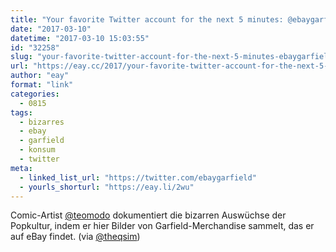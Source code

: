 ```yaml
---
title: "Your favorite Twitter account for the next 5 minutes: @ebaygarfield"
date: "2017-03-10"
datetime: "2017-03-10 15:03:55"
id: "32258"
slug: "your-favorite-twitter-account-for-the-next-5-minutes-ebaygarfield"
url: "https://eay.cc/2017/your-favorite-twitter-account-for-the-next-5-minutes-ebaygarfield/"
author: "eay"
format: "link"
categories:
  - 0815
tags:
  - bizarres
  - ebay
  - garfield
  - konsum
  - twitter
meta:
  - linked_list_url: "https://twitter.com/ebaygarfield"
  - yourls_shorturl: "https://eay.li/2wu"
---
```


Comic-Artist [@teomodo](https://twitter.com/teomodo) dokumentiert die bizarren Auswüchse der Popkultur, indem er hier Bilder von Garfield-Merchandise sammelt, das er auf eBay findet. (via [@theqsim](https://twitter.com/theqsim/status/839145958868992000))
